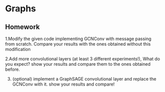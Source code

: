 # Graphs

## Homework

1.Modify the given code implementing GCNConv with message passing from  scratch. Compare your results with the ones obtained without this modification

2.Add more convolutional layers (at least 3 different experiments!), What do you expect? show your results and compare them to the ones obtained before.

3. (optional) implement a GraphSAGE convolutional layer and replace the GCNConv with it. show your results and compare! 
